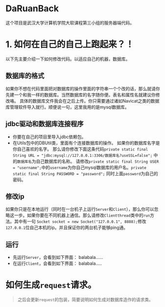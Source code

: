 # DaRuanBack
这个项目是武汉大学计算机学院大软课程第三小组的服务器端代码。
# 1. 如何在自己的自己上跑起来？！
以下先主要介绍一下如何修改代码。以适应自己的机器，数据库。
## 数据库的格式
如果你不想在代码里面把对数据库的操作里面的字符串一个个改的话，那么就请你先建一个和我一样的数据库。当然数据库的名字随你便。表名和属性名就建议你修改咯。
具体的数据库文件我会在之后上传。你只需要通过诸如Navicat之类的数据库管理软件导入就行。顺便说一句，这里我用的是mysql数据库。
## jdbc驱动和数据库连接程序
* 你要在自己的项目里导入jdbc依赖包。
* 在Utils包中的DBUtil类，里面有个连接数据库的操作。
如果你的数据库名字是你自己喜欢的名字。
那么请你修改下面这条代码```private static final String URL = "jdbc:mysql://127.0.0.1:3306/数据库名?useSSL=false";```
中的```数据库名```为自己数据库的名称。
请修改```private static final String USER = "username";```中的```username```为你自己mysql数据库的用户名。```private static final String PASSWORD = "password";```
同时上面```password```为自己的密码。

## 修改ip
如果你只是在本地运行（同时在一台机子上运行`Server`和`Client`），那么你可以忽略这一步。如果你要在不同机器上通信。那么请修改`Clientthread`类中的`run`方法。其中有一句
`Socket socket = new Socket("127.0.0.1", 8888);`修改`127.0.0.1`位自己本机的ip。并且保证你的两台机子能够ping通。

## 运行
* 先运行```Server```，会看到如下界面：
balabala......
* 在运行`Client`，会看到如下界面：
balabala.....

# 如何生成`request`请求。
> 之后会更新`request`的包装，简要说明如何生成对数据库造作的请求类。

